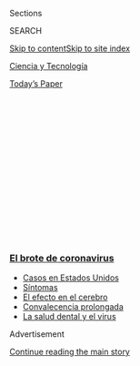 <div id="app">

<div>

<div>

<div>

<div class="NYTAppHideMasthead css-1q2w90k e1suatyy0">

<div class="section css-ui9rw0 e1suatyy2">

<div class="css-eph4ug er09x8g0">

<div class="css-6n7j50">

</div>

<span class="css-1dv1kvn">Sections</span>

<div class="css-10488qs">

<span class="css-1dv1kvn">SEARCH</span>

</div>

[Skip to content](#site-content)[Skip to site index](#site-index)

</div>

<div id="masthead-section-label" class="css-1wr3we4 eaxe0e00">

[Ciencia y
Tecnología](https://www.nytimes3xbfgragh.onion/es/section/ciencia-y-tecnologia)

</div>

<div class="css-10698na e1huz5gh0">

</div>

</div>

<div id="masthead-bar-one" class="section hasLinks css-15hmgas e1csuq9d3">

<div class="css-uqyvli e1csuq9d0">

</div>

<div class="css-1uqjmks e1csuq9d1">

</div>

<div class="css-9e9ivx">

[](https://myaccount.nytimes3xbfgragh.onion/auth/login?response_type=cookie&client_id=vi)

</div>

<div class="css-1bvtpon e1csuq9d2">

[Today’s
Paper](https://www.nytimes3xbfgragh.onion/section/todayspaper)

</div>

</div>

</div>

</div>

<div data-aria-hidden="false">

<div id="site-content" data-role="main">

<div>

<div class="css-1aor85t" style="opacity:0.000000001;z-index:-1;visibility:hidden">

<div class="css-1hqnpie">

<div class="css-epjblv">

<span class="css-17xtcya">[Ciencia y
Tecnología](/es/section/ciencia-y-tecnologia)</span><span class="css-x15j1o">|</span><span class="css-fwqvlz">¿Y
si las mascarillas pudieran ayudar a inmunizarnos contra el
coronavirus?</span>

</div>

<div class="css-k008qs">

<div class="css-1iwv8en">

<span class="css-18z7m18"></span>

<div>

</div>

</div>

<span class="css-1n6z4y">https://nyti.ms/3haaNTP</span>

<div class="css-1705lsu">

<div class="css-4xjgmj">

<div class="css-4skfbu" data-role="toolbar" data-aria-label="Social Media Share buttons, Save button, and Comments Panel with current comment count" data-testid="share-tools">

  - 
  - 
  - 
  - 
    
    <div class="css-6n7j50">
    
    </div>

  - 
  - 

</div>

</div>

</div>

</div>

</div>

</div>

<div class="css-13pd83m">

<div class="css-l9svim">

### [<span class="css-pa1jbp"><span class="css-1rxm0ex">El brote de</span><span class="css-1rxm0ex"> coronavirus</span></span>](https://www.nytimes3xbfgragh.onion/es/spotlight/coronavirus?name=styln-coronavirus-es&region=TOP_BANNER&block=storyline_menu_recirc&action=click&pgtype=Article&impression_id=cf6dbb70-f52d-11ea-bb28-3d3dfc9ceefd&variant=undefined)

  - <span class="css-1qkutce">[Casos en Estados
    Unidos](https://www.nytimes3xbfgragh.onion/es/interactive/2020/espanol/mundo/coronavirus-en-estados-unidos.html?name=styln-coronavirus-es&region=TOP_BANNER&block=storyline_menu_recirc&action=click&pgtype=Article&impression_id=cf6de280-f52d-11ea-bb28-3d3dfc9ceefd&variant=undefined)</span>
  - <span class="css-1qkutce">[Síntomas](https://www.nytimes3xbfgragh.onion/es/interactive/2020/08/06/espanol/ciencia-y-tecnologia/tengo-covid-19-sintomas.html?name=styln-coronavirus-es&region=TOP_BANNER&block=storyline_menu_recirc&action=click&pgtype=Article&impression_id=cf6de281-f52d-11ea-bb28-3d3dfc9ceefd&variant=undefined)</span>
  - <span class="css-1qkutce">[El efecto en el
    cerebro](https://www.nytimes3xbfgragh.onion/es/2020/09/11/espanol/ciencia-y-tecnologia/cerebro-coronavirus.html?name=styln-coronavirus-es&region=TOP_BANNER&block=storyline_menu_recirc&action=click&pgtype=Article&impression_id=cf6de282-f52d-11ea-bb28-3d3dfc9ceefd&variant=undefined)</span>
  - <span class="css-1qkutce">[Convalecencia
    prolongada](https://www.nytimes3xbfgragh.onion/es/2020/09/09/espanol/ciencia-y-tecnologia/salud-mental-coronavirus.html?name=styln-coronavirus-es&region=TOP_BANNER&block=storyline_menu_recirc&action=click&pgtype=Article&impression_id=cf6de283-f52d-11ea-bb28-3d3dfc9ceefd&variant=undefined)</span>
  - <span class="css-1qkutce">[La salud dental y el
    virus](https://www.nytimes3xbfgragh.onion/es/2020/09/08/espanol/ciencia-y-tecnologia/dentistas-covid-dientes.html?name=styln-coronavirus-es&region=TOP_BANNER&block=storyline_menu_recirc&action=click&pgtype=Article&impression_id=cf6e0990-f52d-11ea-bb28-3d3dfc9ceefd&variant=undefined)</span>

</div>

</div>

<div id="top-wrapper" class="css-1sy8kpn">

<div id="top-slug" class="css-l9onyx">

Advertisement

</div>

[Continue reading the main
story](#after-top)

<div class="ad top-wrapper" style="text-align:center;height:100%;display:block;min-height:250px">

<div id="top" class="place-ad" data-position="top" data-size-key="top">

</div>

</div>

<div id="after-top">

</div>

</div>

<div>

<div id="sponsor-wrapper" class="css-1hyfx7x">

<div id="sponsor-slug" class="css-19vbshk">

Supported by

</div>

[Continue reading the main
story](#after-sponsor)

<div id="sponsor" class="ad sponsor-wrapper" style="text-align:center;height:100%;display:block">

</div>

<div id="after-sponsor">

</div>

</div>

<div class="css-186x18t">

</div>

<div class="css-1vkm6nb ehdk2mb0">

# ¿Y si las mascarillas pudieran ayudar a inmunizarnos contra el coronavirus?

</div>

Los científicos plantean una idea provocadora, que no ha sido
comprobada: que las mascarillas exponen al usuario a la cantidad justa
de virus para provocar una respuesta inmunitaria protectora.

<div class="css-79elbk" data-testid="photoviewer-wrapper">

<div class="css-z3e15g" data-testid="photoviewer-wrapper-hidden">

</div>

<div class="css-1a48zt4 ehw59r15" data-testid="photoviewer-children">

![<span class="css-16f3y1r e13ogyst0" data-aria-hidden="true">Un nuevo
artículo científico explora el concepto de variolación, que consiste en
la exposición deliberada a un patógeno para generar una respuesta
inmunitaria
protectora.</span><span class="css-cnj6d5 e1z0qqy90" itemprop="copyrightHolder"><span class="css-1ly73wi e1tej78p0">Credit...</span><span><span>Daniel
Acker para The New York
Times</span></span></span>](https://static01.graylady3jvrrxbe.onion/images/2020/09/08/science/09sci-VIRUS-MASK-ES/merlin_175295325_ea704379-e120-4ed6-9d9f-c17d0b2dc640-articleLarge.jpg?quality=75&auto=webp&disable=upscale)

</div>

</div>

<div class="css-18e8msd">

<div class="css-vp77d3 epjyd6m0">

<div class="css-hus3qt ey68jwv0" data-aria-hidden="true">

[![Katherine J.
Wu](https://static01.graylady3jvrrxbe.onion/images/2020/08/11/reader-center/author-katherine-j-wu/author-katherine-j-wu-thumbLarge.png
"Katherine J. Wu")](https://www.nytimes3xbfgragh.onion/by/katherine-j--wu)

</div>

<div class="css-1baulvz">

Por [<span class="css-1baulvz last-byline" itemprop="name">Katherine J.
Wu</span>](https://www.nytimes3xbfgragh.onion/by/katherine-j--wu)

</div>

</div>

  - 
    
    <div class="css-ld3wwf e16638kd2">
    
    9 de septiembre de
    2020
    
    </div>

  - 
    
    <div class="css-4xjgmj">
    
    <div class="css-d8bdto" data-role="toolbar" data-aria-label="Social Media Share buttons, Save button, and Comments Panel with current comment count" data-testid="share-tools">
    
      - 
      - 
      - 
      - 
        
        <div class="css-6n7j50">
        
        </div>
    
      - 
      - 
    
    </div>
    
    </div>

</div>

<div class="css-mdjrty">

[Read in
English](https://www.nytimes3xbfgragh.onion/2020/09/08/health/covid-masks-immunity.html "Read in English")[Read
in
English](https://www.nytimes3xbfgragh.onion/2020/09/08/health/covid-masks-immunity.html "Read in English")

</div>

</div>

<div class="section meteredContent css-1r7ky0e" name="articleBody" itemprop="articleBody">

<div class="css-1fanzo5 StoryBodyCompanionColumn">

<div class="css-53u6y8">

[Regístrate para recibir nuestro
boletín](https://www.nytimes3xbfgragh.onion/newsletters/el-times) con
lo mejor de The New York Times.

-----

Mientras el mundo espera la llegada de una vacuna segura y eficaz contra
el coronavirus, un equipo de investigadores ha presentado una nueva
teoría provocadora: que las
[mascarillas](https://www.nytimes3xbfgragh.onion/es/interactive/2020/espanol/coronavirus-mejores-mascarillas.html)
podrían ayudar a inmunizar, de manera burda o rústica, a algunas
personas contra el virus.

Esa idea, que aún no ha sido comprobada, fue descrita en[un comentario
científico](https://www.nejm.org/doi/full/10.1056/NEJMp2026913)
publicado el martes en el New England Journal of Medicine y está
inspirada en el antiguo concepto de variolación, que consiste en la
exposición deliberada a un patógeno con el fin de generar una respuesta
inmunitaria protectora. Esa práctica arriesgada fue probada contra la
viruela hasta que finalmente cayó en desuso, pero allanó el camino para
el surgimiento de las vacunas modernas.

Exponerse al virus, mientras se usa un cubrebocas, no sustituye a una
vacuna auténtica. Pero los datos de animales infectados con el
coronavirus, así como la información obtenida en los estudios de otras
enfermedades, sugieren que las mascarillas, al reducir la cantidad de
virus que se encuentran en las vías respiratorias de una persona,
podrían reducir las posibilidades de que el usuario se enferme. Los
investigadores sostienen que si una pequeña cantidad de patógenos se
filtra, podría hacer que [el cuerpo produzca células
inmunes](https://www.nytimes3xbfgragh.onion/es/interactive/2020/03/13/science/coronavirus-celulas-sintomas.html)que
recuerden el virus y se queden para combatirlo.

“Pueden tener este virus pero permanecer asintomáticos”, dijo Monica
Gandhi, médica especializada en enfermedades infecciosas de la
Universidad de California en San Francisco, y una de las autoras del
comentario. “Entonces, si se pueden aumentar las tasas de infección
asintomática con los cubrebocas, tal vez eso se convierta en una forma
de aplicar la variolación en la población”.

</div>

</div>

<div class="css-1fanzo5 StoryBodyCompanionColumn">

<div class="css-53u6y8">

Eso no significa que las personas deban ponerse una mascarilla para
inocularse intencionalmente con el virus. “Esa no es la recomendación en
absoluto”, dijo Gandhi. “Tampoco lo son las fiestas de varicela”,
agregó, refiriéndose a[las reuniones
sociales](https://www.nytimes3xbfgragh.onion/es/2020/07/13/espanol/mundo/fiesta-covid.html)
que mezclan a las personas sanas con las enfermas.

La teoría no puede ser probada directamente sin ensayos clínicos que
comparen los resultados de las personas que usan cubrebocas en presencia
del coronavirus, con quienes no los usan, una configuración experimental
que, además, resultaría poco ética. Y aunque los expertos externos están
intrigados por la teoría, se mostraron reacios a aceptarla sin más datos
y aconsejaron que se interprete de manera cuidadosa.

“Parece un salto”, dijo Saskia Popescu, epidemióloga de enfermedades
infecciosas con sede en Arizona que no participó en el comentario. “Pero
no tenemos mucho para respaldarlo”.

Tomada de manera incorrecta, la idea podría hacer que los enmascarados
adoptaran una [falsa sensación de
complacencia](https://www.nytimes3xbfgragh.onion/es/2020/03/24/espanol/ciencia-y-tecnologia/coronavirus-panico.html),
poniéndolos en mayor riesgo que antes, o que tal vez se reforzara la
noción incorrecta de que las cubiertas faciales son completamente
inútiles contra el coronavirus, porque no pueden lograr que el portador
sea impermeable a las infecciones.

“Queremos que la gente continúe con todas las estrategias de
prevención”, dijo Popescu. Eso significa mantenerse alerta para
evitar las multitudes, procurar el distanciamiento físico y la higiene
de las manos, comportamientos que se superponen en sus efectos, pero que
no pueden reemplazarse entre sí.

</div>

</div>

<div class="css-1fanzo5 StoryBodyCompanionColumn">

<div class="css-53u6y8">

La teoría de la variolación del coronavirus se basa en dos suposiciones
que son difíciles de probar: que[las dosis más bajas del virus provocan
una enfermedad menos
grave](https://link.springer.com/article/10.1007/s11606-020-06067-8) y
que las infecciones leves o asintomáticas pueden estimular la protección
a largo plazo contra episodios posteriores de la enfermedad. Aunque
otros patógenos ofrecen algún precedente para ambos conceptos, la
evidencia del coronavirus sigue siendo escasa, en parte porque los
científicos solo han tenido la oportunidad de estudiar el virus durante
unos meses.

Los experimentos en hámsteres han sugerido una conexión entre la dosis y
la enfermedad. A principios de este año, un equipo de investigadores en
China descubrió que los hámsteres alojados detrás de una barrera hecha
de mascarillas quirúrgicas tenían menos probabilidades de infectarse con
el coronavirus. Y los que contrajeron el virus[se enfermaron
menos](https://academic.oup.com/cid/advance-article/doi/10.1093/cid/ciaa644/5848814)
que otros animales que no tenían máscaras de protección.

Algunas observaciones en humanos parecen respaldar esta tendencia. En
entornos abarrotados donde las mascarillas se utilizan ampliamente,
pareciera que[las tasas de infección caen en
picada](https://www.nytimes3xbfgragh.onion/2020/07/14/health/coronavirus-hair-salon-masks.html).
Y aunque las cubiertas faciales no son capaces de bloquear todas las
partículas de virus entrantes para todas las personas, parecen estar
relacionadas con una enfermedad de menor intensidad. Los investigadores
han descubierto brotes —en gran parte silenciosos y asintomáticos— en
lugares que van[desde cruceros hasta plantas de procesamiento de
alimentos](https://www.nytimes3xbfgragh.onion/2020/07/27/health/coronavirus-mask-protection.html),
todos abarrotados y donde la mayoría de las personas usaban cubrebocas.

Se han recopilado datos que relacionan la dosis con los síntomas de
otros microbios que atacan las vías respiratorias humanas,[incluidos los
virus de la influenza y las bacterias que causan la
tuberculosis](https://www.thelancet.com/journals/lanres/article/PIIS2213-2600\(20\)30323-4/fulltext).

A pesar de décadas de investigación, la mecánica de la transmisión aérea
sigue siendo en gran medida “una caja negra”, dijo Jyothi Rengarajan,
experta en vacunas y enfermedades infecciosas de la Universidad de Emory
que no participó en el comentario.

Eso se debe, en parte, a que es difícil precisar la dosis infecciosa
necesaria para enfermar a una persona, dijo Rengarajan. Incluso si los
investigadores finalmente establecen una dosis promedio, el resultado
variará de una persona a otra, puesto que factores como la genética, el
estado inmunológico de una persona y la arquitectura de sus conductos
nasales pueden influir en la cantidad de virus que pueden colonizar el
tracto respiratorio.

Y eso confirmaría la segunda mitad de la teoría de variolación, que las
mascarillas permiten la entrada de virus en cantidad suficiente para
preparar el sistema inmunológico, podría ser aún más complicado.
Aunque[varios estudios
recientes](https://www.nytimes3xbfgragh.onion/2020/08/16/health/coronavirus-immunity-antibodies.html)
han señalado la posibilidad de que los casos leves de COVID-19 puedan
provocar una fuerte respuesta inmune al coronavirus, no se puede probar
una protección duradera hasta que los investigadores recopilen datos
sobre las infecciones durante meses o años después de que se hayan
superado.

</div>

</div>

<div class="css-1fanzo5 StoryBodyCompanionColumn">

<div class="css-53u6y8">

En general, la teoría “tiene algunos méritos”, dijo Angela Rasmussen,
viróloga de la Universidad de Columbia que no participó en el
comentario. “Pero sigo siendo bastante escéptica”.

Rasmussen dice que es importante recordar que las vacunas son
intrínsecamente menos peligrosas que las infecciones reales, por lo que
prácticas como la variolación (a veces llamada inoculación) finalmente
se volvieron obsoletas. Antes de que se descubrieran las vacunas, los
médicos se las arreglaban frotando trozos de costras de viruela o pus
en la piel de las personas sanas. Las infecciones resultantes
generalmente eran menos graves que los casos de viruela que se
contagiaban de la manera típica, pero “definitivamente la gente contrajo
viruela y murió por variolación”, dijo Rasmussen. Y la variolación, a
diferencia de las vacunas, puede hacer que las personas sean
contagiosas.

Gandhi reconoció estas limitaciones y señaló que la teoría no debe
interpretarse como algo más que eso: una teoría. Aun así, dijo: “¿Por
qué no aumentar la posibilidad de no enfermarse y tener algo de
inmunidad mientras esperamos la vacuna?”.

Katherine J. Wu es una reportera que cubre ciencia y salud. Tiene un
doctorado en microbiología e inmunobiología de la Universidad de
Harvard.[@KatherineJWu](https://twitter.com/KatherineJWu)

</div>

</div>

<div>

</div>

</div>

<div>

</div>

<div>

</div>

<div>

</div>

<div>

<div id="bottom-wrapper" class="css-1ede5it">

<div id="bottom-slug" class="css-l9onyx">

Advertisement

</div>

[Continue reading the main
story](#after-bottom)

<div id="bottom" class="ad bottom-wrapper" style="text-align:center;height:100%;display:block;min-height:90px">

</div>

<div id="after-bottom">

</div>

</div>

</div>

</div>

</div>

## Site Index

<div>

</div>

## Site Information Navigation

  - [© <span>2020</span> <span>The New York Times
    Company</span>](https://help.nytimes3xbfgragh.onion/hc/en-us/articles/115014792127-Copyright-notice)

<!-- end list -->

  - [NYTCo](https://www.nytco.com/)
  - [Contact
    Us](https://help.nytimes3xbfgragh.onion/hc/en-us/articles/115015385887-Contact-Us)
  - [Work with us](https://www.nytco.com/careers/)
  - [Advertise](https://nytmediakit.com/)
  - [T Brand Studio](http://www.tbrandstudio.com/)
  - [Your Ad
    Choices](https://www.nytimes3xbfgragh.onion/privacy/cookie-policy#how-do-i-manage-trackers)
  - [Privacy](https://www.nytimes3xbfgragh.onion/privacy)
  - [Terms of
    Service](https://help.nytimes3xbfgragh.onion/hc/en-us/articles/115014893428-Terms-of-service)
  - [Terms of
    Sale](https://help.nytimes3xbfgragh.onion/hc/en-us/articles/115014893968-Terms-of-sale)
  - [Site
    Map](https://spiderbites.nytimes3xbfgragh.onion)
  - [Help](https://help.nytimes3xbfgragh.onion/hc/en-us)
  - [Subscriptions](https://www.nytimes3xbfgragh.onion/subscription?campaignId=37WXW)

</div>

</div>

</div>

</div>
